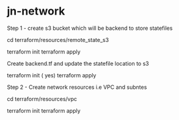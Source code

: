 # jn-network


Step 1 - create s3 bucket which will be backend to store statefiles

cd terraform/resources/remote_state_s3

terraform init
terraform apply 

Create backend.tf and update the statefile location to s3 

terraform init  ( yes)
terraform apply 

Step 2 - Create network resources i.e VPC and subntes


cd terraform/resources/vpc


terraform init
terraform apply 



